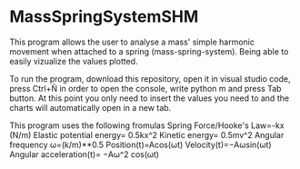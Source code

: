 # MassSpringSystemSHM
This program allows the user to analyse a mass' simple harmonic movement when attached to a spring (mass-spring-system). Being able to easily vizualize the values plotted.

To run the program, download this repository, open it in visual studio code, press Ctrl+Ñ in order to open the console, write python m and press Tab button. 
At this point you only need to insert the values you need to and the charts will automatically open in a new tab.

This program uses the following fromulas
Spring Force/Hooke's Law=-kx (N/m)
Elastic potential energy= 0.5kx^2
Kinetic energy= 0.5mv^2
Angular frequency ω=(k/m)**0.5
Position(t)=Acos(ωt)
Velocity(t)=−Aωsin(ωt)
Angular acceleration(t)= −Aω^2 cos(ωt)
